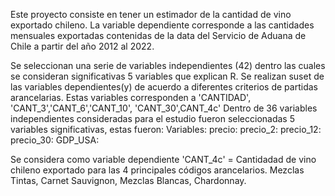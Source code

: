 Este proyecto consiste en tener un estimador de la cantidad de vino exportado chileno. La variable dependiente corresponde a las cantidades mensuales exportadas contenidas de la data del Servicio de Aduana de Chile a partir del año 2012 al 2022.

Se seleccionan una serie de variables independientes (42) dentro las cuales se consideran significativas 5 variables que explican R. 
Se realizan suset de las variables dependientes(y) de acuerdo a diferentes criterios de partidas arancelarias. Estas variables corresponden a 'CANTIDAD', 'CANT_3','CANT_6','CANT_10', 'CANT_30',CANT_4c'
Dentro de 36 variables independientes consideradas para el estudio fueron seleccionadas 5 variables significativas, estas fueron:
Variables:
precio:
precio_2:
precio_12:
precio_30:
GDP_USA:

Se considera como variable dependiente 'CANT_4c' = Cantidadad de vino chileno exportado para las 4 principales códigos arancelarios. Mezclas Tintas, Carnet Sauvignon, Mezclas Blancas, Chardonnay.
